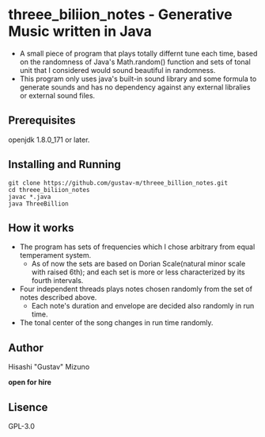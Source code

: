# threee_biliion_notes - Generative Music written in Java

  * A small piece of program that plays totally differnt tune each time, based on the randomness of Java's Math.random() function and sets of tonal unit that I considered would sound beautiful in randomness.
  * This program only uses java's built-in sound library and some formula to generate sounds and has no dependency against any external libralies or external sound files.

## Prerequisites
openjdk 1.8.0_171 or later.

## Installing and Running

```
git clone https://github.com/gustav-m/threee_billion_notes.git
cd threee_biliion_notes
javac *.java
java ThreeBillion
```

## How it works
  * The program has sets of frequencies which I chose arbitrary from equal temperament system.
    * As of now the sets are based on Dorian Scale(natural minor scale with raised 6th); and each set is more or less characterized by its fourth intervals.
  * Four independent threads plays notes chosen randomly from the set of notes described above.
    * Each note's duration and envelope are decided also randomly in run time.
  * The tonal center of the song changes in run time randomly.

## Author
Hisashi "Gustav" Mizuno

**open for hire**

## Lisence
GPL-3.0
